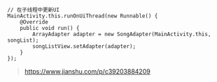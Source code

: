 ```
// 在子线程中更新UI
MainActivity.this.runOnUiThread(new Runnable() {
    @Override
    public void run() {
        ArrayAdapter adapter = new SongAdapter(MainActivity.this, songList);
        songListView.setAdapter(adapter);
    }
});
```
>https://www.jianshu.com/p/c39203884209